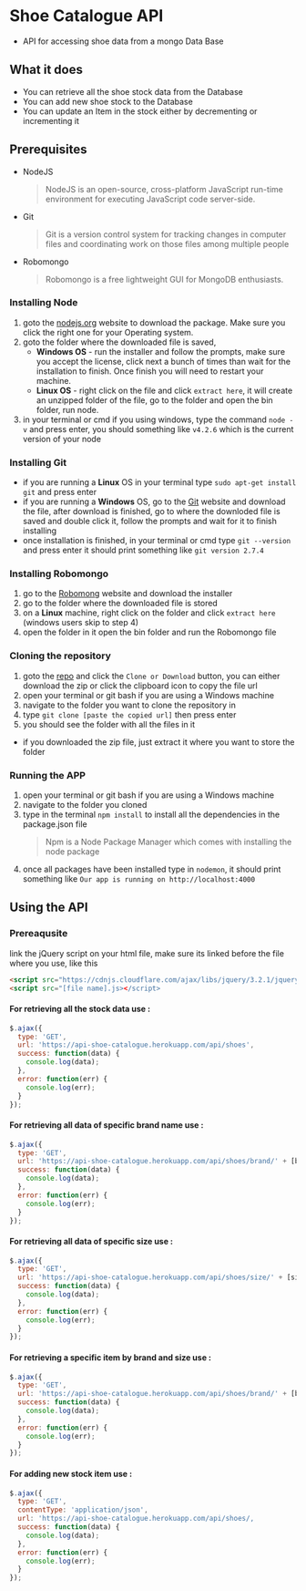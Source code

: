 # Shoe Catalogue API

  * API for accessing shoe data from a mongo Data Base
  
## What it does

  * You can retrieve all the shoe stock data from the Database
  * You can add new shoe stock to the Database
  * You can update an Item in the stock either by decrementing or incrementing it
  
## Prerequisites
  * NodeJS 
  	>NodeJS is an open-source, cross-platform JavaScript run-time environment for executing JavaScript code server-side.
  * Git 
  	>Git is a version control system for tracking changes in computer files and coordinating work on those files among multiple people
  * Robomongo 
  	>Robomongo is a free lightweight GUI for MongoDB enthusiasts.
  
### Installing Node

  1. goto the [nodejs.org](https://nodejs.org) website to download the package. Make sure you click the right one for your Operating system.
  2. goto the folder where the downloaded file is saved,
      * **Windows OS** - run the installer and follow the prompts, make sure you accept the license, click next a bunch of times than wait for the installation to finish. Once finish you will need to restart your machine.
      * **Linux OS** - right click on the file and click `extract here`, it will create an unzipped folder of the file, go to the folder and open the bin folder, run node.
  3. in your terminal or cmd if you using windows, type the command `node -v` and press enter, you should something like `v4.2.6` which is the current version of your node

### Installing Git

  * if you are running a **Linux** OS in your terminal type `sudo apt-get install git` and press enter
  * if you are running a **Windows** OS, go to the [Git](https://git-scm.com/downloads) website and download the file, after download is finished, go to where the downloded file is saved and double click it, follow the prompts and wait for it to finish installing
  * once installation is finished, in your terminal or cmd type `git --version` and press enter it should print something like `git version 2.7.4`
  
### Installing Robomongo

1. go to the [Robomong](https://robomongo.org/) website and download the installer
2. go to the folder where the downloaded file is stored
3. on a **Linux** machine, right click on the folder and click `extract here` (windows users skip to step 4)
4. open the folder in it open the bin folder and run the Robomongo file

### Cloning the repository

1. goto the [repo](https://github.com/cale312/shoe_catalogue_api) and click the `Clone or Download` button, you can either download the zip or click the clipboard icon to copy the file url
2. open your terminal or git bash if you are using a Windows machine
3. navigate to the folder you want to clone the repository in
4. type `git clone [paste the copied url]` then press enter
5. you should see the folder with all the files in it
* if you downloaded the zip file, just extract it where you want to store the folder

### Running the APP

1. open your terminal or git bash if you are using a Windows machine
2. navigate to the folder you cloned
3. type in the terminal `npm install` to install all the dependencies in the package.json file
	>Npm is a Node Package Manager which comes with installing the node package
4. once all packages have been installed type in `nodemon`, it should print something like `Our app is running on http://localhost:4000`

## Using the API

### Prereaqusite

link the jQuery script on your html file, make sure its linked before the file where you use, like this
```html
<script src="https://cdnjs.cloudflare.com/ajax/libs/jquery/3.2.1/jquery.min.js"></script>
<script src="[file name].js></script>
```

#### For retrieving all the stock data use :
````javascript
$.ajax({
  type: 'GET',
  url: 'https://api-shoe-catalogue.herokuapp.com/api/shoes',
  success: function(data) {
    console.log(data);
  },
  error: function(err) {
    console.log(err);
  }
});
````

#### For retrieving all data of specific brand name use :
````javascript
$.ajax({
  type: 'GET',
  url: 'https://api-shoe-catalogue.herokuapp.com/api/shoes/brand/' + [brand name],
  success: function(data) {
    console.log(data);
  },
  error: function(err) {
    console.log(err);
  }
});
````

#### For retrieving all data of specific size use :
````javascript
$.ajax({
  type: 'GET',
  url: 'https://api-shoe-catalogue.herokuapp.com/api/shoes/size/' + [size number],
  success: function(data) {
    console.log(data);
  },
  error: function(err) {
    console.log(err);
  }
});
````

#### For retrieving a specific item by brand and size use :
````javascript
$.ajax({
  type: 'GET',
  url: 'https://api-shoe-catalogue.herokuapp.com/api/shoes/brand/' + [brand name] + '/size/' + [size number],
  success: function(data) {
    console.log(data);
  },
  error: function(err) {
    console.log(err);
  }
});
````

#### For adding new stock item use :
````javascript
$.ajax({
  type: 'GET',
  contentType: 'application/json',
  url: 'https://api-shoe-catalogue.herokuapp.com/api/shoes/,
  success: function(data) {
    console.log(data);
  },
  error: function(err) {
    console.log(err);
  }
});
````
